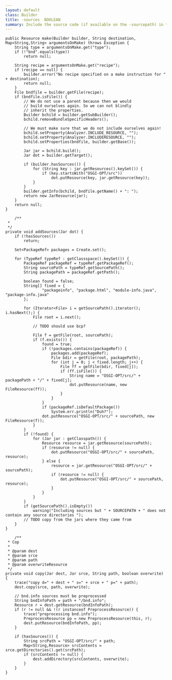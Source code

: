 ```yaml
---
layout: default
class: Builder
title: -sources  BOOLEAN
summary: Include the source code (if available on the -sourcepath) in the bundle at OSGI-OPT/src 
---
```


	public Resource make(Builder builder, String destination, Map<String,String> argumentsOnMake) throws Exception {
		String type = argumentsOnMake.get("type");
		if (!"bnd".equals(type))
			return null;

		String recipe = argumentsOnMake.get("recipe");
		if (recipe == null) {
			builder.error("No recipe specified on a make instruction for " + destination);
			return null;
		}
		File bndfile = builder.getFile(recipe);
		if (bndfile.isFile()) {
			// We do not use a parent because then we would
			// build ourselves again. So we can not blindly
			// inherit the properties.
			Builder bchild = builder.getSubBuilder();
			bchild.removeBundleSpecificHeaders();

			// We must make sure that we do not include ourselves again!
			bchild.setProperty(Analyzer.INCLUDE_RESOURCE, "");
			bchild.setProperty(Analyzer.INCLUDERESOURCE, "");
			bchild.setProperties(bndfile, builder.getBase());

			Jar jar = bchild.build();
			Jar dot = builder.getTarget();

			if (builder.hasSources()) {
				for (String key : jar.getResources().keySet()) {
					if (key.startsWith("OSGI-OPT/src"))
						dot.putResource(key, jar.getResource(key));
				}
			}
			builder.getInfo(bchild, bndfile.getName() + ": ");
			return new JarResource(jar);
		}
		return null;
	}

		/**
     *
     */
	private void addSources(Jar dot) {
		if (!hasSources())
			return;

		Set<PackageRef> packages = Create.set();

		for (TypeRef typeRef : getClassspace().keySet()) {
			PackageRef packageRef = typeRef.getPackageRef();
			String sourcePath = typeRef.getSourcePath();
			String packagePath = packageRef.getPath();

			boolean found = false;
			String[] fixed = {
					"packageinfo", "package.html", "module-info.java", "package-info.java"
			};

			for (Iterator<File> i = getSourcePath().iterator(); i.hasNext();) {
				File root = i.next();

				// TODO should use bcp?

				File f = getFile(root, sourcePath);
				if (f.exists()) {
					found = true;
					if (!packages.contains(packageRef)) {
						packages.add(packageRef);
						File bdir = getFile(root, packagePath);
						for (int j = 0; j < fixed.length; j++) {
							File ff = getFile(bdir, fixed[j]);
							if (ff.isFile()) {
								String name = "OSGI-OPT/src/" + packagePath + "/" + fixed[j];
								dot.putResource(name, new FileResource(ff));
							}
						}
					}
					if (packageRef.isDefaultPackage())
						System.err.println("Duh?");
					dot.putResource("OSGI-OPT/src/" + sourcePath, new FileResource(f));
				}
			}
			if (!found) {
				for (Jar jar : getClasspath()) {
					Resource resource = jar.getResource(sourcePath);
					if (resource != null) {
						dot.putResource("OSGI-OPT/src/" + sourcePath, resource);
					} else {
						resource = jar.getResource("OSGI-OPT/src/" + sourcePath);
						if (resource != null) {
							dot.putResource("OSGI-OPT/src/" + sourcePath, resource);
						}
					}
				}
			}
			if (getSourcePath().isEmpty())
				warning("Including sources but " + SOURCEPATH + " does not contain any source directories ");
			// TODO copy from the jars where they came from
		}
	}
	
		/**
	 * Cop
	 *
	 * @param dest
	 * @param srce
	 * @param path
	 * @param overwriteResource
	 */
	private void copy(Jar dest, Jar srce, String path, boolean overwrite) {
		trace("copy d=" + dest + " s=" + srce + " p=" + path);
		dest.copy(srce, path, overwrite);

		// bnd.info sources must be preprocessed
		String bndInfoPath = path + "/bnd.info";
		Resource r = dest.getResource(bndInfoPath);
		if (r != null && !(r instanceof PreprocessResource)) {
			trace("preprocessing bnd.info");
			PreprocessResource pp = new PreprocessResource(this, r);
			dest.putResource(bndInfoPath, pp);
		}

		if (hasSources()) {
			String srcPath = "OSGI-OPT/src/" + path;
			Map<String,Resource> srcContents = srce.getDirectories().get(srcPath);
			if (srcContents != null) {
				dest.addDirectory(srcContents, overwrite);
			}
		}
	}

	